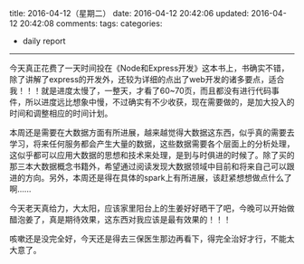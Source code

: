 title: 2016-04-12（星期二）
date: 2016-04-12 20:42:06
updated: 2016-04-12 20:42:08
comments: 
tags:
categories:
- daily report

---

今天真正花费了一天时间投在《Node和Express开发》这本书上，书确实不错，除了讲解了express的开发外，还较为详细的点出了web开发的诸多要点，适合我！！！就是进度太慢了，一整天，才看了60~70页，而且都没有进行代码事件，所以进度远比想象中慢，不过确实有不少收获，现在需要做的，是加大投入的时间和调整相应的时间计划。

本周还是需要在大数据方面有所进展，越来越觉得大数据这东西，似乎真的需要去学习，将来任何服务都会产生大量的数据，这些数据需要各个层面上的分析处理，这似乎都可以应用大数据的思想和技术来处理，是到与时俱进的时候了。除了买的那三本大数据概念书籍外，希望通过阅读发现大数据领域中目前和将来自己可以跟进的方向。另外，本周还是得在具体的spark上有所进展，该赶紧想想做点什么了啊......

今天老天真给力，大太阳，应该家里阳台上的生姜好好晒干了吧，今晚可以开始做醋泡姜了，真是期待效果，这东西对我应该是最有效果的！！！

咳嗽还是没完全好，今天还是得去三保医生那边再看下，得完全治好才行，不能太大意了。